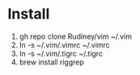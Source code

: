 # Install
1. gh repo clone Rudiney/vim ~/.vim
1. ln -s ~/.vim/.vimrc ~/.vimrc
1. ln -s ~/.vim/.tigrc ~/.tigrc
1. brew install riggrep

